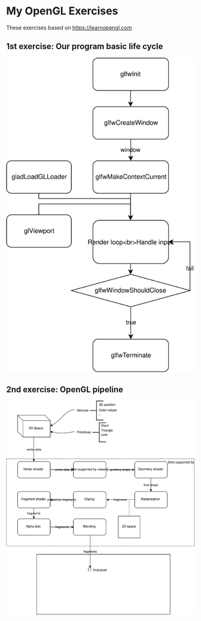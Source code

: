 # My OpenGL Exercises

These exercises based on https://learnopengl.com

## 1st exercise: Our program basic life cycle

![./Docs/Image/OpenGLBasicProgram.svg](./Docs/Image/OpenGLBasicProgram.svg)

## 2nd exercise: OpenGL pipeline

![./Docs/Image/OpenGLPipeline.svg](./Docs/Image/OpenGLPipeline.svg)
